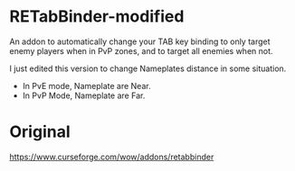 # RETabBinder-modified
An addon to automatically change your TAB key binding to only target enemy players when in PvP zones, and to target all enemies when not.

I just edited this version to change Nameplates distance in some situation.
- In PvE mode, Nameplate are Near.
- In PvP Mode, Nameplate are Far.

# Original
https://www.curseforge.com/wow/addons/retabbinder
